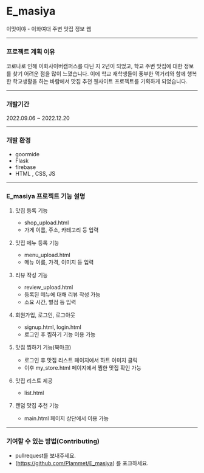 # E_masiya
이맛이야 - 이화여대 주변 맛집 정보 웹

---

### 프로젝트 계획 이유
코로나로 인해 이화사이버캠퍼스를 다닌 지 2년이 되었고, 학교 주변 맛집에 대한 정보를 찾기 어려운 점을 많이 느꼈습니다. 
이에 학교 재학생들이 풍부한 먹거리와 함께 행복한 학교생활을 하는 바람에서 맛집 추천 웬사이트 프로젝트를 기획하게 되었습니다.

---
### 개발기간
2022.09.06 ~ 2022.12.20

---
### 개발 환경
- goormide
- Flask
- firebase
- HTML , CSS, JS

---

### E_masiya 프로젝트 기능 설명

1. 맛집 등록 기능
    - shop_upload.html
    - 가게 이름, 주소, 카테고리 등 입력

2. 맛집 메뉴 등록 기능
    - menu_upload.html
    - 메뉴 이름, 가격, 이미지 등 입력

3. 리뷰 작성 기능
    - review_upload.html
    - 등록된 메뉴에 대해 리뷰 작성 가능
    - 소요 시간, 별점 등 입력

4.  회원가입, 로그인, 로그아웃
    - signup.html, login.html
    - 로그인 후 찜하기 기능 이용 가능

5. 맛집 찜하기 기능(북마크)
    - 로그인 후 맛집 리스트 페이지에서 하트 이미지 클릭
    - 이후 my_store.html 페이지에서 찜한 맛집 확인 가능

6. 맛집 리스트 제공
    - list.html

7. 랜덤 맛집 추천 기능
    - main.html 페이지 상단에서 이용 가능

---

### 기여할 수 있는 방법(Contributing)
- pullrequest를 보내주세요.
- (https://github.com/Plammet/E_masiya) 를 포크하세요.
